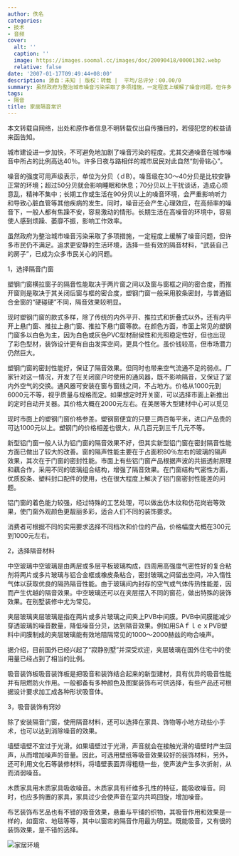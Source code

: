 ```yaml
---
author: 佚名
categories:
- 技术
- 音频
cover:
  alt: ''
  caption: ''
  image: https://images.soomal.cc/images/doc/20090418/00001302.webp
  relative: false
date: '2007-01-17T09:49:44+08:00'
description: 源自：未知 | 版权：转载 |  平均/总评分：00.00/0
summary: 虽然政府为整治城市噪音污染采取了多项措施，一定程度上缓解了噪音问题，但许多市民仍不满足。追求更安静的生活环境，选择一些有效的隔音材料，“武装自己的房子”，已成为众多市民关心的问题
tags:
- 隔音
title: 家居隔音常识
---
```


本文转载自网络，出处和原作者信息不明转载仅出自传播目的，若侵犯您的权益请来函告知。

城市建设进一步加快，不可避免地加剧了噪音污染的程度。尤其交通噪音在城市噪音中所占的比例高达40％。许多日夜与路相伴的城市居民对此自然“刻骨铭心”。

噪音的强度可用声级表示，单位为分贝（ｄB）。噪音级在3O～40分贝是比较安静正常的环境；超过50分贝就会影响睡眠和休息；70分贝以上干扰谈话，造成心烦意乱，精神不集中；长期工作或生活在90分贝以上的噪音环境，会严重影响听力和导致心脏血管等其他疾病的发生。同时，噪音还会产生心理效应，在高频率的噪音下，一般人都有焦躁不安，容易激动的情形。长期生活在高噪音的环境中，容易使人感到烦躁、萎靡不振，影响工作效率。

虽然政府为整治城市噪音污染采取了多项措施，一定程度上缓解了噪音问题，但许多市民仍不满足。追求更安静的生活环境，选择一些有效的隔音材料，“武装自己的房子”，已成为众多市民关心的问题。

1，选择隔音门窗

塑钢门窗横拉窗子的隔音性能取决于两片窗之间以及窗与窗框之间的密合度，而推开窗则是取决于其关闭后窗与框的密合度，塑钢门窗一般采用胶条密封，与普通铝合金窗的“硬碰硬”不同，隔音效果较明显。

现时塑钢门窗的款式多样，除了传统的内外平开、推拉式和折叠式以外，还有内平开上悬门窗、推拉上悬门窗、推拉下悬门窗等款。在颜色方面，市面上常见的塑钢门窗多以白色为主，因为白色或灰色PVC型材耐侯性和光照稳定性好，但也出现了彩色型材，装饰设计更有自由发挥空间，更具个性化。虽价钱较高，但市场潜力仍然巨大。

塑钢门窗的密封性能好，保证了隔音效果。但同时也带来空气流通不足的弱点。厂家针对这一情况，开发了在关闭窗户时使用的通风器，既不影响隔音，又保证了室内外空气的交换。通风器可安装在窗与窗线之间，不占地方。价格从1000元到6000元不等，视乎质量与规格而定。如果想定时开关窗，可以选择市面上新推出的定时自动开关器。其价格大概在2000元左右。在美居等大型建材中心可以觅见

现时市面上的塑钢门窗价格参差。塑钢窗便宜的只要三两百每平米，进口产品贵的可达1000元以上。塑钢门的价格相差也很大，从几百元到三千几元不等。

新型铝门窗一般人认为铝门窗的隔音效果不好，但其实新型铝门窗在密封隔音性能方面已做出了较大的改善。窗的隔声性能主要在于占面积80％左右的玻璃的隔声效果，其次在于门窗的密封性能。市面上有些铝门窗产品根据声波的共振透射原理和藕合作，采用不同的玻璃组合结构，增强了隔音效果。在门窗结构气密性方面，优质胶条、塑料封口配件的使用，也在很大程度上解决了铝门窗密封性能差的问题。

铝门窗的着色能力较强，经过特殊的工艺处理，可以做出仿木纹和仿花岗岩等效果，使门窗外观颜色更靓丽多彩，适合人们不同的装饰要求。

消费者可根据不同的实用要求选择不同档次和价位的产品，价格幅度大概在300元到1000元左右。

2，选择隔音材料

中空玻璃中空玻璃是由两层或多层平板玻璃构成，四周用高强度气密性好的复合粘剂将两片或多片玻璃与铝合金框或橡皮条粘合，密封玻璃之间留出空间，冲入惰性气体以获取优良的隔热隔音性能。由于玻璃间内封存的空气或气体传热性能差，因而产生优越的隔音效果。中空玻璃还可以在夹层摆入不同的窗花，做出特殊的装饰效果。在别墅装修中尤为常见。

夹层玻璃夹层玻璃是指在两片或多片玻璃之间夹上PVB中间膜。PVB中间膜能减少穿透玻璃的噪音数量，降低噪音分贝，达到隔音效果。例如用SAｆｌｅｘPVB塑料中间膜制成的夹层玻璃能有效地阻隔常见的1000～2000赫兹的吻合噪声。

据介绍，目前国外已经兴起了“寂静别墅”并深受欢迎，夹层玻璃在国外住宅中的使用量已经占到了相当的比例。

吸音装饰板吸音装饰板是把吸音和装饰结合起来的新型建材，具有优异的吸音性能并有阻燃防火作用。一般都备有多种颜色及图案装饰布可供选择，有些产品还可根据设计要求加工成各种形状吸音体。

3，吸音装饰有窍妙

除了安装隔音门窗，使用隔音材料，还可以选择在家具、饰物等小地方动些小手术，也可以达到消除噪音的效果。

墙壁墙壁不宜过于光滑。如果墙壁过于光滑，声音就会在接触光滑的墙壁时产生回声，从而增加噪声的音量。因此，可选用壁纸等吸音效果较好的装饰材料，另外，还可利用文化石等装修材料，将墙壁表面弄得粗糙一些，使声波产生多次折射，从而消弱噪音。

木质家具用木质家具吸收噪音。木质家具有纤维多孔性的特征，能吸收噪音。同时，也应多购置的家具，家具过少会使声音在室内共鸣回旋，增加噪音。

布艺装饰布艺品也有不错的吸音效果，悬垂与平铺的织物，其吸音作用和效果是一样的，如窗帘、地毯等等，其中以窗帘的隔音作用最为明显。既能吸音，又有很的装饰效果，是不错的选择。

![家居环境](https://images.soomal.cc/images/doc/20090418/00001302.webp)